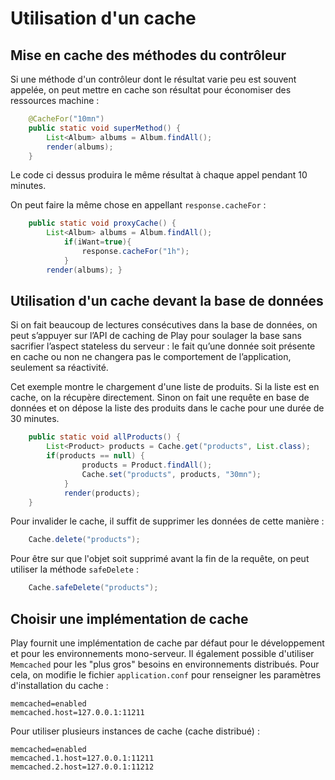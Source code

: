 # Utilisation d'un cache

## Mise en cache des méthodes du contrôleur

Si une méthode d'un contrôleur dont le résultat varie peu est souvent appelée, on peut mettre en cache son résultat pour économiser des ressources machine :

~~~ java
	@CacheFor("10mn")
	public static void superMethod() {
		List<Album> albums = Album.findAll();
		render(albums);
	}
~~~

Le code ci dessus produira le même résultat à chaque appel pendant 10 minutes.

On peut faire la même chose en appellant `response.cacheFor` : 
	
~~~ java       
	public static void proxyCache() {
		List<Album> albums = Album.findAll();
			if(iWant=true){
				response.cacheFor("1h");
			}
		render(albums);	}
~~~


## Utilisation d'un cache devant la base de données

Si on fait beaucoup de lectures consécutives dans la base de données, on peut s’appuyer sur l’API de caching de Play pour soulager la base sans sacrifier l’aspect stateless du serveur : le fait qu’une donnée soit présente en cache ou non ne changera pas le comportement de l’application, seulement sa réactivité.

Cet exemple montre le chargement d'une liste de produits. Si la liste est en cache, on la récupère directement. Sinon on fait une requête en base de données et on dépose la liste des produits dans le cache pour une durée de 30 minutes.

~~~ java
	public static void allProducts() { 
		List<Product> products = Cache.get("products", List.class);                     
		if(products == null) { 
	        	products = Product.findAll(); 
	        	Cache.set("products", products, "30mn"); 
	     	}
			render(products); 
	} 
~~~

Pour invalider le cache, il suffit de supprimer les données de cette manière :

~~~ java
	Cache.delete("products");
~~~
	
Pour être sur que l'objet soit supprimé avant la fin de la requête, on peut utiliser la méthode `safeDelete` :

~~~ java
	Cache.safeDelete("products");
~~~

## Choisir une implémentation de cache

Play fournit une implémentation de cache par défaut pour le développement et pour les environnements mono-serveur. Il également possible d'utiliser `Memcached` pour les "plus gros" besoins en environnements distribués.
Pour cela, on modifie le fichier `application.conf` pour renseigner les paramètres d'installation du cache :

	memcached=enabled
	memcached.host=127.0.0.1:11211

Pour utiliser plusieurs instances de cache (cache distribué) : 

	memcached=enabled
	memcached.1.host=127.0.0.1:11211
	memcached.2.host=127.0.0.1:11212